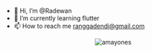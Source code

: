 - 👋 Hi, I’m @Radewan
- 🌱 I’m currently learning flutter
- 📫 How to reach me ranggadendi@gmail.com
<p align="center"><img align="center" src="https://github-readme-stats.vercel.app/api/top-langs?username=Radewan&show_icons=true&locale=en&layout=compact" alt="amayones" /></p>
